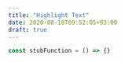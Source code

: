```yaml
---
title: "Highlight Text"
date: 2020-08-18T09:52:05+03:00
draft: true
---
```


  ```js
  const stubFunction = () => {}
  ```
